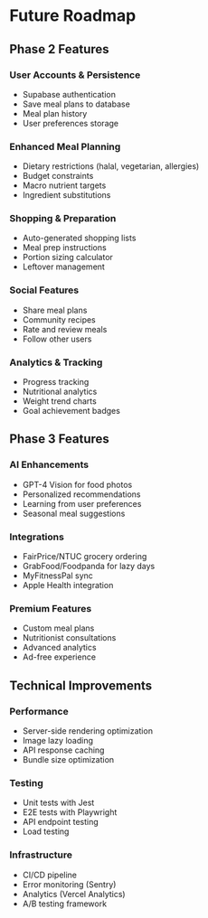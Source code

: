 # Future Roadmap

## Phase 2 Features

### User Accounts & Persistence
- Supabase authentication
- Save meal plans to database
- Meal plan history
- User preferences storage

### Enhanced Meal Planning
- Dietary restrictions (halal, vegetarian, allergies)
- Budget constraints
- Macro nutrient targets
- Ingredient substitutions

### Shopping & Preparation
- Auto-generated shopping lists
- Meal prep instructions
- Portion sizing calculator
- Leftover management

### Social Features
- Share meal plans
- Community recipes
- Rate and review meals
- Follow other users

### Analytics & Tracking
- Progress tracking
- Nutritional analytics
- Weight trend charts
- Goal achievement badges

## Phase 3 Features

### AI Enhancements
- GPT-4 Vision for food photos
- Personalized recommendations
- Learning from user preferences
- Seasonal meal suggestions

### Integrations
- FairPrice/NTUC grocery ordering
- GrabFood/Foodpanda for lazy days
- MyFitnessPal sync
- Apple Health integration

### Premium Features
- Custom meal plans
- Nutritionist consultations
- Advanced analytics
- Ad-free experience

## Technical Improvements

### Performance
- Server-side rendering optimization
- Image lazy loading
- API response caching
- Bundle size optimization

### Testing
- Unit tests with Jest
- E2E tests with Playwright
- API endpoint testing
- Load testing

### Infrastructure
- CI/CD pipeline
- Error monitoring (Sentry)
- Analytics (Vercel Analytics)
- A/B testing framework